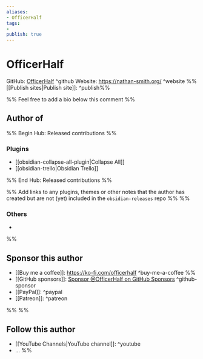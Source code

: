 ```yaml
---
aliases:
- OfficerHalf
tags: 
- 
publish: true
---
```


# OfficerHalf

GitHub: [OfficerHalf](https://github.com/OfficerHalf/) ^github
Website: <https://nathan-smith.org/> ^website
%%[[Publish sites|Publish site]]: ^publish%%

%% Feel free to add a bio below this comment %%


## Author of

%% Begin Hub: Released contributions %%
### Plugins
- [[obsidian-collapse-all-plugin|Collapse All]]
- [[obsidian-trello|Obsidian Trello]]

%% End Hub: Released contributions %%

%% Add links to any plugins, themes or other notes that the author has created but are not (yet) included in the `obsidian-releases` repo %%
%%
### Others 

- 
%%

## Sponsor this author

- [[Buy me a coffee]]: <https://ko-fi.com/officerhalf> ^buy-me-a-coffee
%%
- [[GitHub sponsors]]: [Sponsor @OfficerHalf on GitHub Sponsors](https://github.com/sponsors/OfficerHalf) ^github-sponsor
- [[PayPal]]: ^paypal
- [[Patreon]]: ^patreon

%%
%%
## Follow this author

- [[YouTube Channels|YouTube channel]]: ^youtube
- ...
%%
